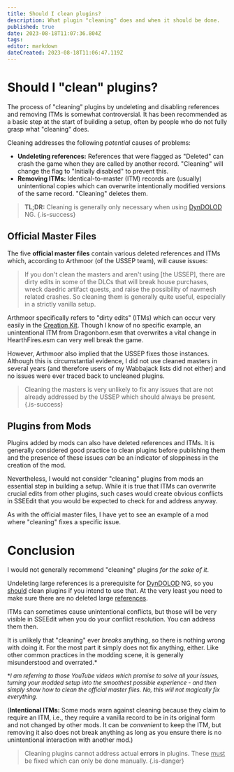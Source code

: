 ```yaml
---
title: Should I clean plugins?
description: What plugin "cleaning" does and when it should be done.
published: true
date: 2023-08-18T11:07:36.804Z
tags: 
editor: markdown
dateCreated: 2023-08-18T11:06:47.119Z
---
```


# Should I "clean" plugins?

The process of "cleaning" plugins by undeleting and disabling references and removing ITMs is somewhat controversial. It has been recommended as a basic step at the start of building a setup, often by people who do not fully grasp what "cleaning" does.

Cleaning addresses the following *potential* causes of problems:

- **Undeleting references:** References that were flagged as "Deleted" can crash the game when they are called by another record. "Cleaning" will change the flag to "Initially disabled" to prevent this.
- **Removing ITMs:** Identical-to-master (ITM) records are (usually) unintentional copies which can overwrite intentionally modified versions of the same record. "Cleaning" deletes them.

> **TL;DR:** Cleaning is generally only necessary when using [DynDOLOD](/tools/dyndolod) NG.
{.is-success}

## Official Master Files

The five **official master files** contain various deleted references and ITMs which, according to Arthmoor (of the USSEP team), will cause issues:

> If you don't clean the masters and aren't using [the USSEP], there are dirty edits in some of the DLCs that will break house purchases, wreck daedric artifact quests, and raise the possibility of navmesh related crashes. So cleaning them is generally quite useful, especially in a strictly vanilla setup.

Arthmoor specifically refers to "dirty edits" (ITMs) which can occur very easily in the [Creation Kit](/tools/ck). Though I know of no specific example, an unintentional ITM from Dragonborn.esm that overwrites a vital change in HearthFires.esm can very well break the game.

However, Arthmoor also implied that the USSEP fixes those instances. Although this is circumstantial evidence, I did not use cleaned masters in several years (and therefore users of my Wabbajack lists did not either) and no issues were ever traced back to uncleaned plugins.

> Cleaning the masters is very unlikely to fix any issues that are not already addressed by the USSEP which should always be present.
{.is-success}

## Plugins from Mods

Plugins added by mods can also have deleted references and ITMs. It is generally considered good practice to clean plugins before publishing them and the presence of these issues *can* be an indicator of sloppiness in the creation of the mod.

Nevertheless, I would not consider "cleaning" plugins from mods an essential step in building a setup. While it is true that ITMs can overwrite crucial edits from other plugins, such cases would create obvious conflicts in SSEEdit that you would be expected to check for and address anyway.

As with the official master files, I have yet to see an example of a mod where "cleaning" fixes a specific issue.

# Conclusion

I would not generally recommend "cleaning" plugins *for the sake of it*.

Undeleting large references is a prerequisite for [DynDOLOD](/tools/dyndolod) NG, so you <u>should</u> clean plugins if you intend to use that. At the very least you need to make sure there are no deleted large [references](/knowledge-base/references).

ITMs can sometimes cause unintentional conflicts, but those will be very visible in SSEEdit when you do your conflict resolution. You can address them then.

It is unlikely that "cleaning" ever *breaks* anything, so there is nothing wrong with doing it. For the most part it simply does not fix anything, either. Like other common practices in the modding scene, it is generally misunderstood and overrated.*

<font size=2>\**I am referring to those YouTube videos which promise to solve all your issues, turning your modded setup into the smoothest possible experience - and then simply show how to clean the official master files. No, this will not magically fix everything.*</font>

(**Intentional ITMs:** Some mods warn against cleaning because they claim to require an ITM, i.e., they require a vanilla record to be in its original form and not changed by other mods. It can be *convenient* to keep the ITM, but removing it also does not break anything as long as you ensure there is no unintentional interaction with another mod.)

> Cleaning plugins cannot address actual **errors** in plugins. These <u>must</u> be fixed which can only be done manually.
{.is-danger}
